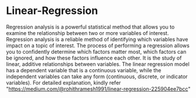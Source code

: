 # Linear-Regression
Regression analysis is a powerful statistical method that allows you to examine the relationship between two or more variables of interest. Regression analysis is a reliable method of identifying which variables have impact on a topic of interest. The process of performing a regression allows you to confidently determine which factors matter most, which factors can be ignored, and how these factors influence each other.
It is the study of linear, additive relationships between variables. The linear regression model has a dependent variable that is a continuous variable, while the independent variables can take any form (continuous, discrete, or indicator variables).
For detailed explanation, kindly refer "https://medium.com/@rohithramesh1991/linear-regression-225904ee7bcc"
